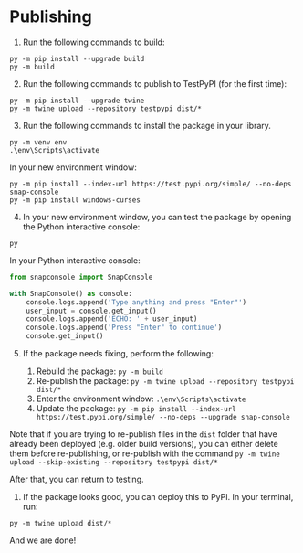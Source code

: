 # Publishing

1. Run the following commands to build:

```
py -m pip install --upgrade build
py -m build
```

2. Run the following commands to publish to TestPyPI (for the first time):

```
py -m pip install --upgrade twine
py -m twine upload --repository testpypi dist/*
```

3. Run the following commands to install the package in your library.

```
py -m venv env
.\env\Scripts\activate
```

In your new environment window:

```
py -m pip install --index-url https://test.pypi.org/simple/ --no-deps snap-console
py -m pip install windows-curses
```

4. In your new environment window, you can test the package by opening the Python interactive console:

```
py
```

In your Python interactive console:

```python
from snapconsole import SnapConsole

with SnapConsole() as console:
    console.logs.append('Type anything and press "Enter"')
    user_input = console.get_input()
    console.logs.append('ECHO: ' + user_input)
    console.logs.append('Press "Enter" to continue')
    console.get_input()
```

5. If the package needs fixing, perform the following:

    1. Rebuild the package: `py -m build`
    2. Re-publish the package: `py -m twine upload --repository testpypi dist/*`
    3. Enter the environment window: `.\env\Scripts\activate`
    4. Update the package: `py -m pip install --index-url https://test.pypi.org/simple/ --no-deps --upgrade snap-console`

Note that if you are trying to re-publish files in the `dist` folder that have already been deployed (e.g. older build versions), you can either delete them before re-publishing, or re-publish with the command `py -m twine upload --skip-existing --repository testpypi dist/*`

After that, you can return to testing.

1. If the package looks good, you can deploy this to PyPI. In your terminal, run:

```
py -m twine upload dist/*
```

And we are done!